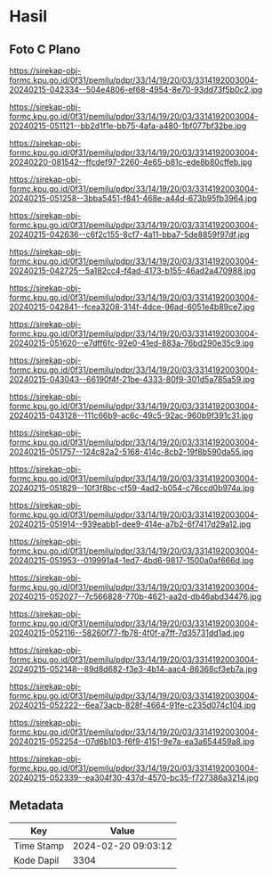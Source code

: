 # Hasil

## Foto C Plano

https://sirekap-obj-formc.kpu.go.id/0f31/pemilu/pdpr/33/14/19/20/03/3314192003004-20240215-042334--504e4806-ef68-4954-8e70-93dd73f5b0c2.jpg

https://sirekap-obj-formc.kpu.go.id/0f31/pemilu/pdpr/33/14/19/20/03/3314192003004-20240215-051121--bb2d1f1e-bb75-4afa-a480-1bf077bf32be.jpg

https://sirekap-obj-formc.kpu.go.id/0f31/pemilu/pdpr/33/14/19/20/03/3314192003004-20240220-081542--ffcdef97-2260-4e65-b81c-ede8b80cffeb.jpg

https://sirekap-obj-formc.kpu.go.id/0f31/pemilu/pdpr/33/14/19/20/03/3314192003004-20240215-051258--3bba5451-f841-468e-a44d-673b95fb3964.jpg

https://sirekap-obj-formc.kpu.go.id/0f31/pemilu/pdpr/33/14/19/20/03/3314192003004-20240215-042636--c6f2c155-8cf7-4a11-bba7-5de8859f97df.jpg

https://sirekap-obj-formc.kpu.go.id/0f31/pemilu/pdpr/33/14/19/20/03/3314192003004-20240215-042725--5a182cc4-f4ad-4173-b155-46ad2a470988.jpg

https://sirekap-obj-formc.kpu.go.id/0f31/pemilu/pdpr/33/14/19/20/03/3314192003004-20240215-042841--fcea3208-314f-4dce-96ad-6051e4b89ce7.jpg

https://sirekap-obj-formc.kpu.go.id/0f31/pemilu/pdpr/33/14/19/20/03/3314192003004-20240215-051620--e7dff6fc-92e0-41ed-883a-76bd290e35c9.jpg

https://sirekap-obj-formc.kpu.go.id/0f31/pemilu/pdpr/33/14/19/20/03/3314192003004-20240215-043043--66190f4f-21be-4333-80f9-301d5a785a59.jpg

https://sirekap-obj-formc.kpu.go.id/0f31/pemilu/pdpr/33/14/19/20/03/3314192003004-20240215-043128--111c66b9-ac6c-49c5-92ac-960b9f391c31.jpg

https://sirekap-obj-formc.kpu.go.id/0f31/pemilu/pdpr/33/14/19/20/03/3314192003004-20240215-051757--124c82a2-5168-414c-8cb2-19f8b590da55.jpg

https://sirekap-obj-formc.kpu.go.id/0f31/pemilu/pdpr/33/14/19/20/03/3314192003004-20240215-051829--10f3f8bc-cf59-4ad2-b054-c76ccd0b974a.jpg

https://sirekap-obj-formc.kpu.go.id/0f31/pemilu/pdpr/33/14/19/20/03/3314192003004-20240215-051914--939eabb1-dee9-414e-a7b2-6f7417d29a12.jpg

https://sirekap-obj-formc.kpu.go.id/0f31/pemilu/pdpr/33/14/19/20/03/3314192003004-20240215-051953--019991a4-1ed7-4bd6-9817-1500a0af666d.jpg

https://sirekap-obj-formc.kpu.go.id/0f31/pemilu/pdpr/33/14/19/20/03/3314192003004-20240215-052027--7c566828-770b-4621-aa2d-db46abd34476.jpg

https://sirekap-obj-formc.kpu.go.id/0f31/pemilu/pdpr/33/14/19/20/03/3314192003004-20240215-052116--58260f77-fb78-4f0f-a7ff-7d35731dd1ad.jpg

https://sirekap-obj-formc.kpu.go.id/0f31/pemilu/pdpr/33/14/19/20/03/3314192003004-20240215-052148--89d8d682-f3e3-4b14-aac4-86368cf3eb7a.jpg

https://sirekap-obj-formc.kpu.go.id/0f31/pemilu/pdpr/33/14/19/20/03/3314192003004-20240215-052222--6ea73acb-828f-4664-91fe-c235d074c104.jpg

https://sirekap-obj-formc.kpu.go.id/0f31/pemilu/pdpr/33/14/19/20/03/3314192003004-20240215-052254--07d6b103-f6f9-4151-9e7a-ea3a654459a8.jpg

https://sirekap-obj-formc.kpu.go.id/0f31/pemilu/pdpr/33/14/19/20/03/3314192003004-20240215-052339--ea304f30-437d-4570-bc35-f727386a3214.jpg


## Metadata

| Key        | Value               |
| ---------- | ------------------- |
| Time Stamp | 2024-02-20 09:03:12 |
| Kode Dapil | 3304                |



